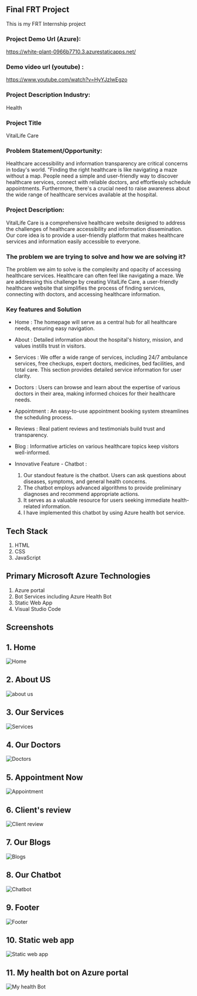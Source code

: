 
## Final FRT Project
This is my FRT Internship project

### Project Demo Url (Azure):
 https://white-plant-0966b7710.3.azurestaticapps.net/

### Demo video url (youtube) :
https://www.youtube.com/watch?v=HyYJzlwEgzo


### Project Description Industry: 

Health

### Project Title
VitalLife Care


### Problem Statement/Opportunity: 

Healthcare accessibility and information transparency are critical concerns in today's world. "Finding the right healthcare is like navigating a maze without a map. People need a simple and user-friendly way to discover healthcare services, connect with reliable doctors, and effortlessly schedule appointments. Furthermore, there's a crucial need to raise awareness about the wide range of healthcare services available at the hospital.

### Project Description: 
VitalLife Care is a comprehensive healthcare website designed to address the challenges of healthcare accessibility and information dissemination. Our core idea is to provide a user-friendly platform that makes healthcare services and information easily accessible to everyone.

### The problem we are trying to solve and how we are solving it? 
The problem we aim to solve is the complexity and opacity of accessing healthcare services. Healthcare can often feel like navigating a maze. We are addressing this challenge by creating VitalLife Care, a user-friendly healthcare website that simplifies the process of finding services, connecting with doctors, and accessing healthcare information.

### Key features and Solution

- Home : The homepage will serve as a central hub for all healthcare needs, ensuring easy navigation.
- About : Detailed information about the hospital's history, mission, and values instills trust in visitors.
- Services : We offer a wide range of services, including 24/7 ambulance services, free checkups, expert doctors, medicines, bed facilities, and total care. This section provides detailed service information for user clarity.
- Doctors : Users can browse and learn about the expertise of various doctors in their area, making informed choices for their healthcare needs.
- Appointment : An easy-to-use appointment booking system streamlines the scheduling process.
- Reviews : Real patient reviews and testimonials build trust and transparency.
- Blog : Informative articles on various healthcare topics keep visitors well-informed.

- Innovative Feature - Chatbot : 
  1. Our standout feature is the chatbot. Users can ask questions about diseases, symptoms, and general health concerns. 
  2. The chatbot employs advanced algorithms to provide preliminary diagnoses and recommend appropriate actions. 
  3. It serves as a valuable resource for users seeking immediate health-related information.
  4. I have implemented this chatbot by using Azure health bot service.

## Tech Stack

1. HTML 
2. CSS 
3. JavaScript 


## Primary Microsoft Azure Technologies

1. Azure portal
2. Bot Services including Azure Health Bot
3. Static Web App
4. Visual Studio Code 



## Screenshots

## 1. Home 
![Home](https://github.com/pisaltejas/finalproject/assets/137098887/2edb6b30-cc62-4e0c-a22d-8c1e021b0364)

## 2. About US
![about us](https://github.com/pisaltejas/finalproject/assets/137098887/84e97ad9-8c4c-4ca1-94d3-1f5b606bdb54)

## 3. Our Services 
![Services](https://github.com/pisaltejas/finalproject/assets/137098887/09ec709f-98a1-4051-8814-398548e81190)

## 4. Our Doctors
![Doctors](https://github.com/pisaltejas/finalproject/assets/137098887/fbe65891-d787-4440-a3e9-fb46a6f1cde9)

## 5. Appointment Now 
![Appointment](https://github.com/pisaltejas/finalproject/assets/137098887/76e90f52-48f8-4499-8464-cc9f9cd22285)

## 6. Client's review
![Client review](https://github.com/pisaltejas/finalproject/assets/137098887/c32eb60e-71cb-4e62-8a26-7e61c298e7ee)

## 7. Our Blogs
![Blogs](https://github.com/pisaltejas/finalproject/assets/137098887/3459f140-2fd4-4420-a166-bad60e0e32a2)

## 8. Our Chatbot
![Chatbot](https://github.com/pisaltejas/finalproject/assets/137098887/9f2592e5-ab74-4cf1-9097-bcbd9b7b3640)

## 9. Footer
![Footer](https://github.com/pisaltejas/finalproject/assets/137098887/f73d0d57-6a4d-4f9b-8304-3503d4bb67dd)

## 10. Static web app 
![Static web app](https://github.com/pisaltejas/finalproject/assets/137098887/5b2aa18c-41fc-4806-9d57-e2f770911eca)

## 11. My health bot on Azure portal

![My health Bot](https://github.com/pisaltejas/finalproject/assets/137098887/f11919d0-3b61-4921-864e-79b68e41ad46)






